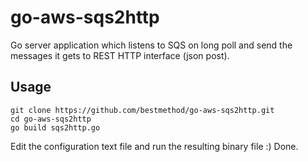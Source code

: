 # go-aws-sqs2http
Go server application which listens to SQS on long poll and send the messages it gets to REST HTTP interface (json post).

## Usage
```
git clone https://github.com/bestmethod/go-aws-sqs2http.git
cd go-aws-sqs2http
go build sqs2http.go
```
Edit the configuration text file and run the resulting binary file :) Done.
